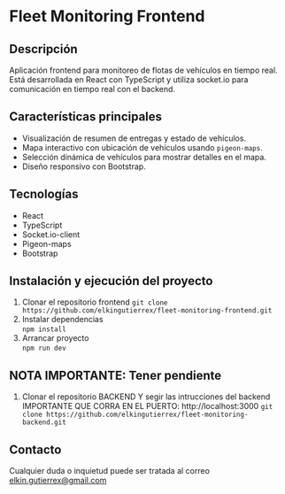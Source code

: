 # Fleet Monitoring Frontend

## Descripción
Aplicación frontend para monitoreo de flotas de vehículos en tiempo real.  
Está desarrollada en React con TypeScript y utiliza socket.io para comunicación en tiempo real con el backend.  

## Características principales
- Visualización de resumen de entregas y estado de vehículos.  
- Mapa interactivo con ubicación de vehículos usando `pigeon-maps`.  
- Selección dinámica de vehículos para mostrar detalles en el mapa.  
- Diseño responsivo con Bootstrap.

## Tecnologías
- React  
- TypeScript  
- Socket.io-client  
- Pigeon-maps  
- Bootstrap

## Instalación y ejecución del proyecto

1. Clonar el repositorio frontend 
    ``` git clone https://github.com/elkingutierrex/fleet-monitoring-frontend.git ```  
2. Instalar dependencias  
   ``` npm install  ```
3. Arrancar proyecto  
   ``` npm run dev  ```

## NOTA IMPORTANTE: Tener pendiente 
1. Clonar el repositorio BACKEND Y segir las intrucciones del backend IMPORTANTE QUE CORRA EN EL PUERTO: http://localhost:3000
     ``` git clone https://github.com/elkingutierrex/fleet-monitoring-backend.git ```  

## Contacto
Cualquier duda o inquietud puede ser tratada al correo elkin.gutierrex@gmail.com
